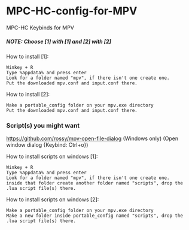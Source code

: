 # MPC-HC-config-for-MPV
MPC-HC Keybinds for MPV

##### NOTE: Choose [1] with [1] and [2] with [2]

How to install [1]:
```
Winkey + R
Type %appdata% and press enter
Look for a folder named "mpv", if there isn't one create one.
Put the downloaded mpv.conf and input.conf there.
```
How to install [2]:
```
Make a portable_config folder on your mpv.exe directory
Put the downloaded mpv.conf and input.conf there.
```

### Script(s) you might want
https://github.com/rossy/mpv-open-file-dialog (Windows only) (Open window dialog {Keybind: Ctrl+o})

How to install scripts on windows [1]:
```
Winkey + R
Type %appdata% and press enter
Look for a folder named "mpv", if there isn't one create one.
inside that folder create another folder named "scripts", drop the .lua script file(s) there.
```
How to install scripts on windows [2]:
```
Make a portable_config folder on your mpv.exe directory
Make a new folder inside portable_config named "scripts", drop the .lua script file(s) there.
```

